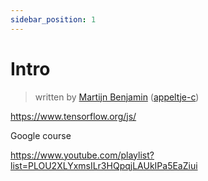 ```yaml
---
sidebar_position: 1
---
```


# Intro

> written by [Martijn Benjamin](https://www.linkedin.com/in/martijn-benjamin/) ([appeltje-c](https://github.com/appeltje-c))



https://www.tensorflow.org/js/

Google course

https://www.youtube.com/playlist?list=PLOU2XLYxmsILr3HQpqjLAUkIPa5EaZiui

